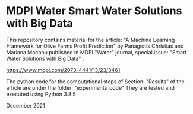 # MDPI Water Smart Water Solutions with Big Data
 
 This repository contains material for the article: 
 "A Machine Learning Framework for Olive Farms Profit Prediction"
 by Panagiotis Christias and Mariana Mocanu
 published in MDPI "Water" journal, special issue: "Smart Water Solutions with Big Data" :

 https://www.mdpi.com/2073-4441/13/23/3461
 
 The python code for the computational steps of Section: "Results" of the article are under the folder: "experiments_code"
 They are tested and executed using Python 3.8.5

 December 2021
